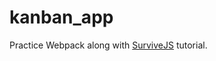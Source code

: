 # kanban_app

Practice Webpack along with [SurviveJS](http://survivejs.com/webpack_react/developing_with_webpack/) tutorial.
